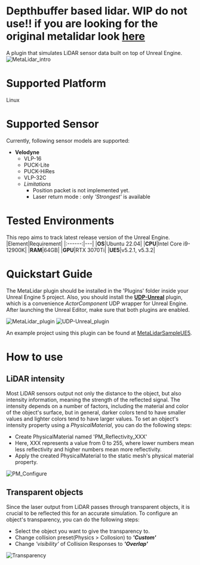 # Depthbuffer based lidar. WIP do not use!! if you are looking for the original metalidar look [here](https://github.com/metabotics-ai/MetaLidar)
A plugin that simulates LiDAR sensor data built on top of Unreal Engine.
![MetaLidar_intro](Resources/MetaLidar_intro.gif)

# Supported Platform
Linux

# Supported Sensor
Currently, following sensor models are supported:
- **Velodyne**
  - VLP-16
  - PUCK-Lite
  - PUCK-HiRes
  - VLP-32C
  - *Limitations*
    - Position packet is not implemented yet.
    - Laser return mode : only *'Strongest'* is available


# Tested Environments
This repo aims to track latest release version of the Unreal Engine.
|Element|Requirement|
|:------:|---|
|**OS**|Ubuntu 22.04|
|**CPU**|Intel Core i9-12900K|
|**RAM**|64GB|
|**GPU**|RTX 3070Ti|
|**UE5**|v5.2.1, v5.3.2|

# Quickstart Guide
The MetaLidar plugin should be installed in the 'Plugins' folder inside your Unreal Engine 5 project. Also, you should install the [**UDP-Unreal**](https://github.com/getnamo/UDP-Unreal/releases/tag/v2.1.0) plugin, which is a convenience *ActorComponent* UDP wrapper for Unreal Engine. After launching the Unreal Editor, make sure that both plugins are enabled.

![MetaLidar_plugin](Resources/MetaLidar_plugin.png)
![UDP-Unreal_plugin](Resources/UDP-Unreal_plugin.png)


An example project using this plugin can be found at [MetaLidarSampleUE5](https://github.com/metabotics-ai/MetaLidarSampleUE5).


# How to use
## LiDAR intensity
Most LiDAR sensors output not only the distance to the object, but also intensity information, meaning the strength of the reflected signal. The intensity depends on a number of factors, including the material and color of the object's surface, but in general, darker colors tend to have smaller values and lighter colors tend to have larger values. To set an object's intensity property using a *PhysicalMaterial*, you can do the following steps:
- Create PhysicalMaterial named 'PM_Reflectivity_XXX'
- Here, XXX represents a value from 0 to 255, where lower numbers mean less reflectivity and higher numbers mean more reflectivity.
- Apply the created PhysicalMaterial to the static mesh's physical material property.

![PM_Configure](Resources/PM_configure.gif)

## Transparent objects
Since the laser output from LiDAR passes through transparent objects, it is crucial to be reflected this for an accurate simulation. To configure an object's transparency, you can do the following steps:
- Select the object you want to give the transparency to.
- Change collision preset(Physics > Collosion) to ***'Custom'***
- Change *'visibility'* of Collision Responses to ***'Overlap'***

![Transparency](Resources/Transparency_configure.gif)